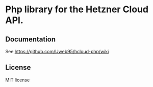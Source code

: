 # Php library for the Hetzner Cloud API.
  
## Documentation
See https://github.com/Uweb95/hcloud-php/wiki

## License
MIT license

